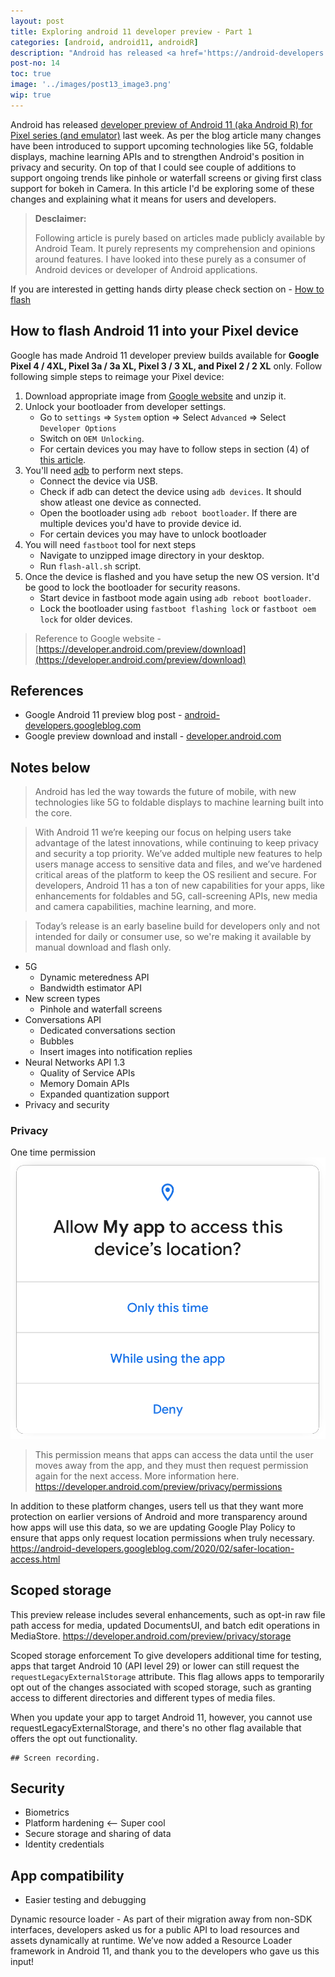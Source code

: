 ```yaml
---
layout: post
title: Exploring android 11 developer preview - Part 1
categories: [android, android11, androidR]
description: "Android has released <a href='https://android-developers.googleblog.com/2020/02/Android-11-developer-preview.html'>developer preview of Android 11 (aka Android R) for Pixel series (and emulator)</a> last week. As per the blog article many changes have been introduced to support upcoming technologies like 5G, foldable displays, machine learning APIs and to strengthen Android's position in privacy and security. On top of that I could see couple of additions to support ongoing trends like pinhole or waterfall screens or giving first class support for bokeh in Camera. In this article I'd be exploring some of these changes and explaining what it means for users and developers."
post-no: 14
toc: true
image: '../images/post13_image3.png'
wip: true
---
```

<!-- NOTE: this article will have assets under post 13 -->

Android has released [developer preview of Android 11 (aka Android R) for Pixel series (and emulator)](https://android-developers.googleblog.com/2020/02/Android-11-developer-preview.html) last week. As per the blog article many changes have been introduced to support upcoming technologies like 5G, foldable displays, machine learning APIs and to strengthen Android's position in privacy and security. On top of that I could see couple of additions to support ongoing trends like pinhole or waterfall screens or giving first class support for bokeh in Camera. In this article I'd be exploring some of these changes and explaining what it means for users and developers.

> **Desclaimer:**
> 
> Following article is purely based on articles made publicly available by Android Team. It purely represents my comprehension and opinions around features. I have looked into these purely as a consumer of Android devices or developer of Android applications.

If you are interested in getting hands dirty please check section on - [How to flash]()

## How to flash Android 11 into your Pixel device
Google has made Android 11 developer preview builds available for **Google Pixel 4 / 4XL, Pixel 3a / 3a XL, Pixel 3 / 3 XL, and Pixel 2 / 2 XL** only. Follow following simple steps to reimage your Pixel device:
1. Download appropriate image from [Google website](https://developer.android.com/preview/download) and unzip it.
2. Unlock your bootloader from developer settings. 
   - Go to `settings` => `System` option => Select `Advanced` => Select `Developer Options`
   - Switch on `OEM Unlocking`.
   - For certain devices you may have to follow steps in section (4) of [this article](https://developers.google.com/android/images#instructions).
3. You'll need [adb](https://developer.android.com/studio/command-line/adb) to perform next steps.
   - Connect the device via USB.
   - Check if adb can detect the device using `adb devices`. It should show atleast one device as connected.
   - Open the bootloader using `adb reboot bootloader`. If there are multiple devices you'd have to provide device id.
   - For certain devices you may have to unlock bootloader
4. You will need `fastboot` tool for next steps
   - Navigate to unzipped image directory in your desktop.
   - Run `flash-all.sh` script.
5. Once the device is flashed and you have setup the new OS version. It'd be good to lock the bootloader for security reasons.
   - Start device in fastboot mode again using `adb reboot bootloader`.
   - Lock the bootloader using `fastboot flashing lock` or `fastboot oem lock` for older devices.

> Reference to Google website - [https://developer.android.com/preview/download](https://developer.android.com/preview/download)

## References
 - Google Android 11 preview blog post - [android-developers.googleblog.com](https://android-developers.googleblog.com/2020/02/Android-11-developer-preview.html)
 - Google preview download and install - [developer.android.com](https://developer.android.com/preview/download)

## Notes below


> Android has led the way towards the future of mobile, with new technologies like 5G to foldable displays to machine learning built into the core.

> With Android 11 we’re keeping our focus on helping users take advantage of the latest innovations, while continuing to keep privacy and security a top priority. We’ve added multiple new features to help users manage access to sensitive data and files, and we’ve hardened critical areas of the platform to keep the OS resilient and secure. For developers, Android 11 has a ton of new capabilities for your apps, like enhancements for foldables and 5G, call-screening APIs, new media and camera capabilities, machine learning, and more.

> Today’s release is an early baseline build for developers only and not intended for daily or consumer use, so we're making it available by manual download and flash only.

 - 5G
    - Dynamic meteredness API
    - Bandwidth estimator API
 - New screen types
    - Pinhole and waterfall screens 
 - Conversations API
   - Dedicated conversations section
   - Bubbles
   - Insert images into notification replies
 - Neural Networks API 1.3
   - Quality of Service APIs
   - Memory Domain APIs 
   - Expanded quantization support
 - Privacy and security

### Privacy
One time permission
![](../images/post13_image2.png)
> This permission means that apps can access the data until the user moves away from the app, and they must then request permission again for the next access. More information here.
https://developer.android.com/preview/privacy/permissions

In addition to these platform changes, users tell us that they want more protection on earlier versions of Android and more transparency around how apps will use this data, so we are updating Google Play Policy to ensure that apps only request location permissions when truly necessary.
https://android-developers.googleblog.com/2020/02/safer-location-access.html

## Scoped storage
This preview release includes several enhancements, such as opt-in raw file path access for media, updated DocumentsUI, and batch edit operations in MediaStore.
https://developer.android.com/preview/privacy/storage

Scoped storage enforcement
To give developers additional time for testing, apps that target Android 10 (API level 29) or lower can still request the `requestLegacyExternalStorage` attribute. This flag allows apps to temporarily opt out of the changes associated with scoped storage, such as granting access to different directories and different types of media files.

When you update your app to target Android 11, however, you cannot use requestLegacyExternalStorage, and there's no other flag available that offers the opt out functionality.


```
## Screen recording.
```

## Security
 - Biometrics
 - Platform hardening <-- Super cool
 - Secure storage and sharing of data
 - Identity credentials

## App compatibility
 - Easier testing and debugging 

 Dynamic resource loader - As part of their migration away from non-SDK interfaces, developers asked us for a public API to load resources and assets dynamically at runtime. We’ve now added a Resource Loader framework in Android 11, and thank you to the developers who gave us this input!

